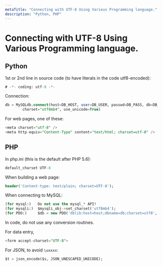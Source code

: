 ```yaml
---
metaTitle: "Connecting with UTF-8 Using Various Programming language."
description: "Python, PHP"
---
```


# Connecting with UTF-8 Using Various Programming language.



## Python


1st or 2nd line in source code (to have literals in the code utf8-encoded):

```sql
# -*- coding: utf-8 -*-

```

Connection:

```sql
db = MySQLdb.connect(host=DB_HOST, user=DB_USER, passwd=DB_PASS, db=DB_NAME,
        charset="utf8mb4", use_unicode=True)

```

For web pages, one of these:

```sql
<meta charset="utf-8" />
<meta http-equiv="Content-Type" content="text/html; charset=utf-8" />

```



## PHP


In php.ini (this is the default after PHP 5.6):

```sql
default_charset UTF-8

```

When building a web page:

```sql
header('Content-type: text/plain; charset=UTF-8');

```

When connecting to MySQL:

```sql
(for mysql:)   Do not use the mysql_* API!
(for mysqli:)  $mysqli_obj->set_charset('utf8mb4');
(for PDO:)     $db = new PDO('dblib:host=host;dbname=db;charset=utf8', $user, $pwd);

```

In code, do not use any conversion routines.

For data entry,

```sql
<form accept-charset="UTF-8">

```

For JSON, to avoid `\uxxxx`:

```sql
$t = json_encode($s, JSON_UNESCAPED_UNICODE);

```

